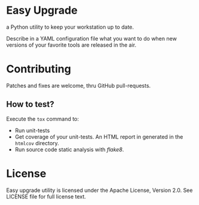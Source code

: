 # Easy Upgrade

a Python utility to keep your workstation up to date.

Describe in a YAML configuration file what you want to do when new versions
of your favorite tools are released in the air.

# Contributing

Patches and fixes are welcome, thru GitHub pull-requests.

## How to test?

Execute the `tox` command to:

* Run unit-tests
* Get coverage of your unit-tests. An HTML report in generated in the `htmlcov` directory.
* Run source code static analysis with *flake8*.

# License

Easy upgrade utility is licensed under the Apache License, Version 2.0. See LICENSE file for full license text.
